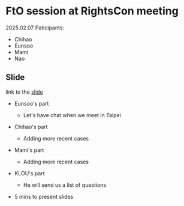 # FtO session at RightsCon meeting

2025.02.07
Paticipants:
- Chihao
- Eunsoo
- Mami
- Nao

## Slide
link to the [slide](https://docs.google.com/presentation/d/1Xv52LtF6xaQ-a12Ma_1L8GipqVfL1gMace6J6WAkZQo/edit#slide=id.g2f910f6c5db_2_20)

- Eunsoo's part
    - Let's have chat when we meet in Taipei
- Chihao's part
    - Adding more recent cases
- Mami's part
    - Adding more recent cases
- KLOU's part
    - He will send us a list of questions 

- 5 mins to present slides